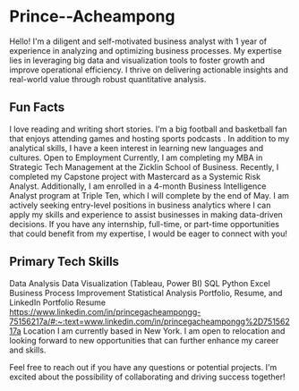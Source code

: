 # Prince--Acheampong
Hello! I'm a diligent and self-motivated business analyst with 1 year of experience in analyzing and optimizing business processes. My expertise lies in leveraging big data and visualization tools to foster growth and improve operational efficiency. I thrive on delivering actionable insights and real-world value through robust quantitative analysis.

## Fun Facts
I love reading and writing short stories.
I'm a big football and basketball fan that enjoys attending games and hosting sports podcasts .
In addition to my analytical skills, I have a keen interest in learning new languages and cultures.
Open to Employment
Currently, I am completing my MBA in Strategic Tech Management at the Zicklin School of Business. Recently, I completed my Capstone project with Mastercard as a Systemic Risk Analyst. Additionally, I am enrolled in a 4-month Business Intelligence Analyst program at Triple Ten, which I will complete by the end of May. I am actively seeking entry-level positions in business analytics where I can apply my skills and experience to assist businesses in making data-driven decisions. If you have any internship, full-time, or part-time opportunities that could benefit from my expertise, I would be eager to connect with you!

## Primary Tech Skills
Data Analysis
Data Visualization (Tableau, Power BI)
SQL
Python
Excel
Business Process Improvement
Statistical Analysis
Portfolio, Resume, and LinkedIn
Portfolio
Resume
https://www.linkedin.com/in/princegacheampongg-75156217a/#:~:text=www.linkedin.com/in/princegacheampongg%2D75156217a
Location
I am currently based in New York. I am open to relocation and looking forward to new opportunities that can further enhance my career and skills.

Feel free to reach out if you have any questions or potential projects. I'm excited about the possibility of collaborating and driving success together!

